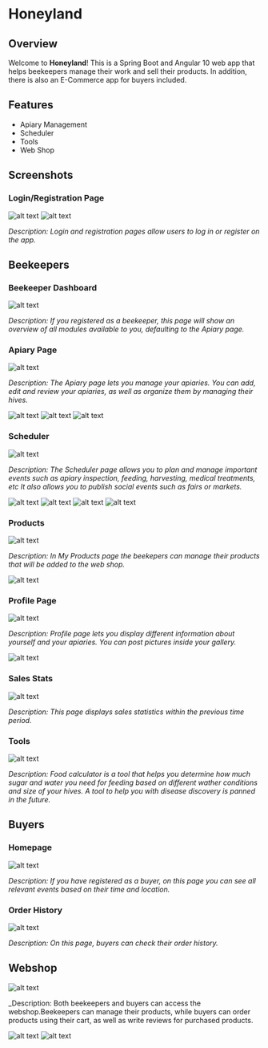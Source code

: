# Honeyland

## Overview

Welcome to **Honeyland**! This is a Spring Boot and Angular 10 web app that helps beekeepers manage their work and sell their products. In addition, there is also an E-Commerce app for buyers included.

## Features

- Apiary Management
- Scheduler
- Tools
- Web Shop
  
## Screenshots

### Login/Registration Page

![alt text](images/image.png)
![alt text](images/image-1.png)

_Description: Login and registration pages allow users to log in or register on the app._

## Beekeepers

### Beekeeper Dashboard

![alt text](images/image-2.png)

_Description: If you registered as a beekeeper, this page will show an overview of all modules available to you, defaulting to the Apiary page._

### Apiary Page

![alt text](images/image-3.png)

_Description: The Apiary page lets you manage your apiaries. You can add, edit and review your apiaries, as well as organize them by managing their hives._

![alt text](images/image-4.png)
![alt text](images/image-5.png)
![alt text](images/image-6.png)

### Scheduler

![alt text](images/image-7.png)

_Description: The Scheduler page allows you to plan and manage important events such as apiary inspection, feeding, harvesting, medical treatments, etc It also allows you to publish social events such as fairs or markets._

![alt text](images/image-8.png)
![alt text](images/image-9.png)
![alt text](images/image-10.png)
![alt text](images/image-11.png)

### Products

![alt text](images/image-12.png)

_Description: In My Products page the beekepers can manage their products that will be added to the web shop._

![alt text](images/image-13.png)

### Profile Page

![alt text](images/image-14.png)

_Description: Profile page lets you display different information about yourself and your apiaries. You can post pictures inside your gallery._

![alt text](images/image-15.png)

### Sales Stats

![alt text](images/image-16.png)

_Description: This page displays sales statistics within the previous time period._

### Tools

![alt text](images/image-17.png)

_Description: Food calculator is a tool that helps you determine how much sugar and water you need for feeding based on different wather conditions and size of your hives. A tool to help you with disease discovery is panned in the future._

## Buyers

### Homepage

![alt text](images/image-18.png)

_Description: If you have registered as a buyer, on this page you can see all relevant events based on their time and location._

### Order History

![alt text](images/image-20.png)

_Description: On this page, buyers can check their order history._

## Webshop

![alt text](images/image-19.png)

_Description: Both beekeepers and buyers can access the webshop.Beekeepers can manage their products, while buyers can order products using their cart, as well as write reviews for purchased products.

![alt text](images/image-21.png)
![alt text](images/image-22.png)
